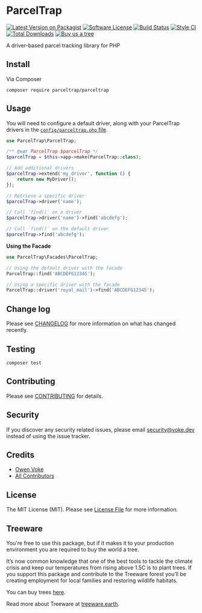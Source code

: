 # ParcelTrap

[![Latest Version on Packagist][ico-version]][link-packagist]
[![Software License][ico-license]](LICENSE.md)
[![Build Status][ico-github-actions]][link-github-actions]
[![Style CI][ico-styleci]][link-styleci]
[![Total Downloads][ico-downloads]][link-downloads]
[![Buy us a tree][ico-treeware-gifting]][link-treeware-gifting]

A driver-based parcel tracking library for PHP

## Install

Via Composer

```shell
composer require parceltrap/parceltrap
```

## Usage

You will need to configure a default driver, along with your ParcelTrap drivers in the [`config/parceltrap.php` file](./config/parceltrap.php).

```php
use ParcelTrap\ParcelTrap;

/** @var ParcelTrap $parcelTrap */
$parcelTrap = $this->app->make(ParcelTrap::class);

// Add additional drivers
$parcelTrap->extend('my_driver', function () {
    return new MyDriver();
});

// Retrieve a specific driver
$parcelTrap->driver('name');

// Call `find()` on a driver
$parcelTrap->driver('name')->find('abcdefg');

// Call `find()` on the default driver
$parcelTrap->find('abcdefg');
```

**Using the Facade**

```php
use ParcelTrap\Facades\ParcelTrap;

// Using the default driver with the facade
ParcelTrap::find('ABCDEFG12345');

// Using a specific driver with the facade
ParcelTrap::driver('royal_mail')->find('ABCDEFG12345');
```

## Change log

Please see [CHANGELOG](CHANGELOG.md) for more information on what has changed recently.

## Testing

```shell
composer test
```

## Contributing

Please see [CONTRIBUTING](.github/CONTRIBUTING.md) for details.

## Security

If you discover any security related issues, please email security@voke.dev instead of using the issue tracker.

## Credits

- [Owen Voke][link-author]
- [All Contributors][link-contributors]

## License

The MIT License (MIT). Please see [License File](LICENSE.md) for more information.

## Treeware

You're free to use this package, but if it makes it to your production environment you are required to buy the world a tree.

It’s now common knowledge that one of the best tools to tackle the climate crisis and keep our temperatures from rising above 1.5C is to plant trees. If you support this package and contribute to the Treeware forest you’ll be creating employment for local families and restoring wildlife habitats.

You can buy trees [here][link-treeware-gifting].

Read more about Treeware at [treeware.earth][link-treeware].

[ico-version]: https://img.shields.io/packagist/v/parceltrap/parceltrap.svg?style=flat-square
[ico-license]: https://img.shields.io/badge/license-MIT-brightgreen.svg?style=flat-square
[ico-github-actions]: https://img.shields.io/github/workflow/status/parceltrap/parceltrap/Tests.svg?style=flat-square
[ico-styleci]: https://styleci.io/repos/456496368/shield
[ico-downloads]: https://img.shields.io/packagist/dt/parceltrap/parceltrap.svg?style=flat-square
[ico-treeware-gifting]: https://img.shields.io/badge/Treeware-%F0%9F%8C%B3-lightgreen?style=flat-square

[link-packagist]: https://packagist.org/packages/parceltrap/parceltrap
[link-github-actions]: https://github.com/parceltrap/parceltrap/actions
[link-styleci]: https://styleci.io/repos/456496368
[link-downloads]: https://packagist.org/packages/parceltrap/parceltrap
[link-treeware]: https://treeware.earth
[link-treeware-gifting]: https://ecologi.com/owenvoke?gift-trees
[link-author]: https://github.com/owenvoke
[link-contributors]: ../../contributors
